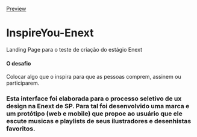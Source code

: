 [Preview](https://enext-inpireme.netlify.app/)

# InspireYou-Enext
Landing Page para o teste de criação do estágio Enext

#### O desafio

Colocar algo que o inspira para que as pessoas comprem, assinem ou participarem.

<h3> Esta interface foi elaborada para o processo  seletivo de ux design na Enext de SP. Para tal foi desenvolvido uma marca e um protótipo (web e mobile) que propoe ao usuário que ele escute musicas e playlists de seus ilustradores e desenhistas favoritos.</h3>
